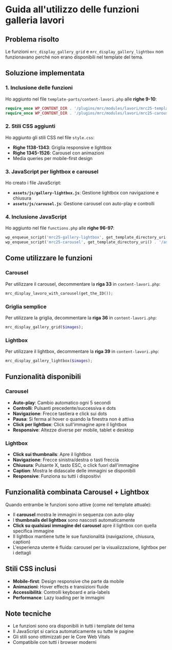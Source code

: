 # Guida all'utilizzo delle funzioni galleria lavori

## Problema risolto

Le funzioni `mrc_display_gallery_grid` e `mrc_display_gallery_lightbox` non funzionavano perché non erano disponibili nel template del tema.

## Soluzione implementata

### 1. Inclusione delle funzioni
Ho aggiunto nel file `template-parts/content-lavori.php` alle **righe 9-10**:
```php
require_once WP_CONTENT_DIR . '/plugins/mrc/modules/lavori/mrc25-template.php';
require_once WP_CONTENT_DIR . '/plugins/mrc/modules/lavori/mrc25-carousel.php';
```

### 2. Stili CSS aggiunti
Ho aggiunto gli stili CSS nel file `style.css`:
- **Righe 1138-1343**: Griglia responsive e lightbox
- **Righe 1345-1526**: Carousel con animazioni
- Media queries per mobile-first design

### 3. JavaScript per lightbox e carousel
Ho creato i file JavaScript:
- **`assets/js/gallery-lightbox.js`**: Gestione lightbox con navigazione e chiusura
- **`assets/js/carousel.js`**: Gestione carousel con auto-play e controlli

### 4. Inclusione JavaScript
Ho aggiunto nel file `functions.php` alle **righe 96-97**:
```php
wp_enqueue_script('mrc25-gallery-lightbox', get_template_directory_uri() . '/assets/js/gallery-lightbox.js', array(), '1.0.0', true);
wp_enqueue_script('mrc25-carousel', get_template_directory_uri() . '/assets/js/carousel.js', array(), '1.0.0', true);
```

## Come utilizzare le funzioni

### Carousel
Per utilizzare il carousel, decommentare la **riga 33** in `content-lavori.php`:
```php
mrc_display_lavoro_with_carousel(get_the_ID());
```

### Griglia semplice
Per utilizzare la griglia, decommentare la **riga 36** in `content-lavori.php`:
```php
mrc_display_gallery_grid($images);
```

### Lightbox
Per utilizzare il lightbox, decommentare la **riga 39** in `content-lavori.php`:
```php
mrc_display_gallery_lightbox($images);
```

## Funzionalità disponibili

### Carousel
- **Auto-play**: Cambio automatico ogni 5 secondi
- **Controlli**: Pulsanti precedente/successiva e dots
- **Navigazione**: Frecce tastiera e click sui dots
- **Pausa**: Si ferma al hover o quando la finestra non è attiva
- **Click per lightbox**: Click sull'immagine apre il lightbox
- **Responsive**: Altezze diverse per mobile, tablet e desktop

### Lightbox
- **Click sui thumbnails**: Apre il lightbox
- **Navigazione**: Frecce sinistra/destra o tasti freccia
- **Chiusura**: Pulsante X, tasto ESC, o click fuori dall'immagine
- **Caption**: Mostra le didascalie delle immagini se disponibili
- **Responsive**: Funziona su tutti i dispositivi

## Funzionalità combinata Carousel + Lightbox

Quando entrambe le funzioni sono attive (come nel template attuale):
- Il **carousel** mostra le immagini in sequenza con auto-play
- I **thumbnails del lightbox** sono nascosti automaticamente
- **Click su qualsiasi immagine del carousel** apre il lightbox con quella specifica immagine
- Il lightbox mantiene tutte le sue funzionalità (navigazione, chiusura, caption)
- L'esperienza utente è fluida: carousel per la visualizzazione, lightbox per i dettagli

## Stili CSS inclusi

- **Mobile-first**: Design responsive che parte da mobile
- **Animazioni**: Hover effects e transizioni fluide
- **Accessibilità**: Controlli keyboard e aria-labels
- **Performance**: Lazy loading per le immagini

## Note tecniche

- Le funzioni sono ora disponibili in tutti i template del tema
- Il JavaScript si carica automaticamente su tutte le pagine
- Gli stili sono ottimizzati per le Core Web Vitals
- Compatibile con tutti i browser moderni
